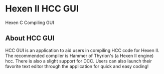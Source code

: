 # Hexen II HCC GUI
Hexen C Compiling GUI

## About HCC GUI
HCC GUI is an application to aid users in compiling HCC code for Hexen II. The recommended compiler is Hammer of Thyrion's (a Hexen II engine) hcc. There is also a slight support for DCC.
Users can also launch their favorite text editor through the application for quick and easy coding!
